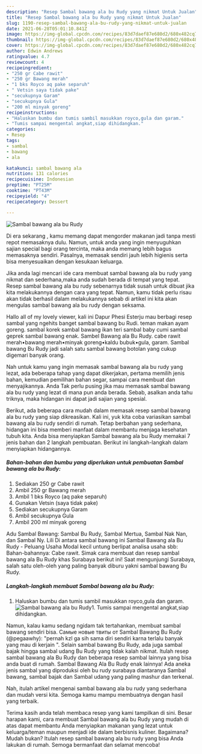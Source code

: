 ```yaml
---
description: "Resep Sambal bawang ala bu Rudy yang nikmat Untuk Jualan"
title: "Resep Sambal bawang ala bu Rudy yang nikmat Untuk Jualan"
slug: 1190-resep-sambal-bawang-ala-bu-rudy-yang-nikmat-untuk-jualan
date: 2021-06-28T05:01:10.841Z
image: https://img-global.cpcdn.com/recipes/83d7daef87e680d2/680x482cq70/sambal-bawang-ala-bu-rudy-foto-resep-utama.jpg
thumbnail: https://img-global.cpcdn.com/recipes/83d7daef87e680d2/680x482cq70/sambal-bawang-ala-bu-rudy-foto-resep-utama.jpg
cover: https://img-global.cpcdn.com/recipes/83d7daef87e680d2/680x482cq70/sambal-bawang-ala-bu-rudy-foto-resep-utama.jpg
author: Edwin Andrews
ratingvalue: 4.7
reviewcount: 4
recipeingredient:
- "250 gr Cabe rawit"
- "250 gr Bawang merah"
- "1 bks Royco aq pake separuh"
- " Vetsin saya tidak pake"
- "secukupnya Garam"
- "secukupnya Gula"
- "200 ml minyak goreng"
recipeinstructions:
- "Haluskan bumbu dan tumis sambil masukkan royco,gula dan garam."
- "Tumis sampai mengental angkat,siap dihidangkan."
categories:
- Resep
tags:
- sambal
- bawang
- ala

katakunci: sambal bawang ala 
nutrition: 131 calories
recipecuisine: Indonesian
preptime: "PT25M"
cooktime: "PT43M"
recipeyield: "4"
recipecategory: Dessert

---
```



![Sambal bawang ala bu Rudy](https://img-global.cpcdn.com/recipes/83d7daef87e680d2/680x482cq70/sambal-bawang-ala-bu-rudy-foto-resep-utama.jpg)

Di era  sekarang , kamu memang dapat mengorder makanan jadi tanpa mesti repot memasaknya dulu. Namun, untuk anda yang ingin menyuguhkan sajian special bagi orang tercinta, maka anda memang lebih bagus memasaknya sendiri. Pasalnya, memasak sendiri jauh lebih higienis serta bisa menyesuaikan dengan kesukaan keluarga.

Jika anda lagi mencari ide cara membuat sambal bawang ala bu rudy yang nikmat dan sederhana,maka anda sudah berada di tempat yang tepat. Resep sambal bawang ala bu rudy  sebenarnya tidak susah untuk dibuat jika kita melakukannya dengan cara yang tepat. Namun, kamu tidak perlu risau akan tidak berhasil dalam melakukannya 
sebab di artikel ini kita akan mengulas sambal bawang ala bu rudy dengan seksama.  

Hallo all of my lovely viewer, kali ini Dapur Phesi Esterju mau berbagi resep sambal yang ngehits banget sambal bawang bu Rudi. teman makan ayam goreng. sambal korek sambal bawang ikan teri sambal baby cumi sambal geprek sambal bawang enak. Sambel Bawang ala Bu Rudy. cabe rawit merah•bawang merah•minyak goreng•kaldu bubuk•gula, garam. Sambal bawang Bu Rudy jadi salah satu sambal bawang botolan yang cukup digemari banyak orang.

Nah untuk kamu yang ingin memasak sambal bawang ala bu rudy yang lezat, ada beberapa tahap yang dapat dikerjakan, pertama memilih jenis bahan, kemudian pemilihan bahan segar, sampai cara membuat dan menyajikannya. Anda Tak perlu pusing jika mau memasak sambal bawang ala bu rudy yang lezat di mana pun anda berada. Sebab, asalkan anda  tahu triknya, maka hidangan ini dapat jadi sajian yang spesial.

Berikut, ada beberapa cara mudah dalam memasak resep sambal bawang ala bu rudy yang siap dikreasikan. Kali ini, yuk kita coba variasikan sambal bawang ala bu rudy sendiri di rumah. Tetap berbahan yang sederhana, hidangan ini bisa memberi manfaat dalam membantu menjaga kesehatan tubuh kita. Anda bisa menyiapkan Sambal bawang ala bu Rudy memakai 7 jenis bahan dan 2 langkah pembuatan. Berikut ini langkah-langkah dalam menyiapkan hidangannya.

<!--inarticleads1-->

##### Bahan-bahan dan bumbu yang diperlukan untuk pembuatan Sambal bawang ala bu Rudy:

1. Sediakan 250 gr Cabe rawit
1. Ambil 250 gr Bawang merah
1. Ambil 1 bks Royco (aq pake separuh)
1. Gunakan  Vetsin (saya tidak pake)
1. Sediakan secukupnya Garam
1. Ambil secukupnya Gula
1. Ambil 200 ml minyak goreng


Adu Sambal Bawang: Sambal Bu Rudy, Sambal Mertua, Sambal Nak Nan, dan Sambal Ny. Lili Di antara sambal bawang ini Sambal Bawang ala Bu Rudy - Peluang Usaha Modal kecil untung berlipat analisa usaha sbb: Bahan-bahannya: Cabe rawit. Simak cara membuat dan resep sambal bawang ala Bu Rudy khas Surabaya berikut ini! Saat mengunjungi Surabaya, salah satu oleh-oleh yang paling banyak diburu yakni sambal bawang Bu Rudy. 

<!--inarticleads2-->

##### Langkah-langkah membuat Sambal bawang ala bu Rudy:

1. Haluskan bumbu dan tumis sambil masukkan royco,gula dan garam.
<img src="https://img-global.cpcdn.com/steps/29cf30a21f204e23/160x128cq70/sambal-bawang-ala-bu-rudy-langkah-memasak-1-foto.jpg" alt="Sambal bawang ala bu Rudy">1. Tumis sampai mengental angkat,siap dihidangkan.


Namun, kalau kamu sedang ngidam tak tertahankan, membuat sambal bawang sendiri bisa. Самые новые твиты от Sambal Bawang Bu Rudy (@pegaawhy): &#34;pernah kzl ga sih sama diri sendiri karna terlalu banyak yang mau di kerjain &#34;. Selain sambal bawang Bu Rudy, ada juga sambal bajak hingga sambal udang Bu Rudy yang tidak kalah nikmat. Itulah resep sambal bawang ala Bu Rudy dan beberapa resep sambal lainnya yang bisa anda buat di rumah. Sambal Bawang Ala Bu Rudy enak lainnya! Ada aneka jenis sambal yang diproduksi oleh bu rudy surabaya diantaranya Sambal bawang, sambal bajak dan Sambal udang yang paling mashur dan terkenal. 

Nah, itulah artikel mengenai  sambal bawang ala bu rudy  yang sederhana dan mudah versi kita. Semoga kamu mampu membuatnya dengan hasil yang terbaik. 

Terima kasih anda telah membaca resep yang kami tampilkan di sini. Besar harapan kami, cara membuat  Sambal bawang ala bu Rudy yang mudah di atas dapat membantu Anda menyiapkan makanan yang lezat untuk keluarga/teman maupun menjadi ide dalam berbisnis kuliner. Bagaimana? Mudah bukan? Itulah resep sambal bawang ala bu rudy yang bisa Anda lakukan di rumah. Semoga bermanfaat dan selamat mencoba!

